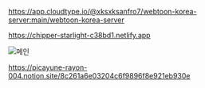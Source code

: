 https://app.cloudtype.io/@xksxksanfro7/webtoon-korea-server:main/webtoon-korea-server

https://chipper-starlight-c38bd1.netlify.app



![메인](https://github.com/springhana/Webtoon_Korea/assets/97121074/479f8320-9310-435a-8832-5c59f73ac450)



https://picayune-rayon-004.notion.site/8c261a6e03204c6f9896f8e921eb930e
